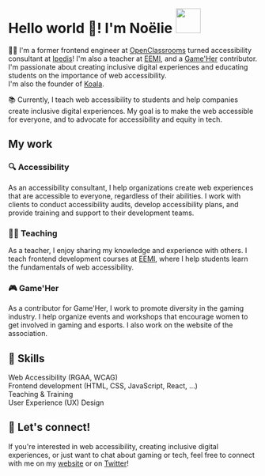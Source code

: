 # Hello world 👋! I'm Noëlie <img src="https://media.giphy.com/media/mGcNjsfWAjY5AEZNw6/giphy.gif" alt="" width="50">

👩‍💻 I'm a former frontend engineer at [OpenClassrooms](https://openclassrooms.com/en) turned accessibility consultant at [Ipedis](https://www.ipedis.com/)! I'm also a teacher at [EEMI](https://www.eemi.com/), and a [Game'Her](https://gameher.fr/) contributor. I'm passionate about creating inclusive digital experiences and educating students on the importance of web accessibility.  
I'm also the founder of [Koala](https://meetkoala.netlify.app/en).

📚 Currently, I teach web accessibility to students and help companies create inclusive digital experiences. My goal is to make the web accessible for everyone, and to advocate for accessibility and equity in tech.

## My work

### 🔍 Accessibility
As an accessibility consultant, I help organizations create web experiences that are accessible to everyone, regardless of their abilities. I work with clients to conduct accessibility audits, develop accessibility plans, and provide training and support to their development teams.

### 👨‍🏫 Teaching
As a teacher, I enjoy sharing my knowledge and experience with others. I teach frontend development courses at [EEMI](https://www.eemi.com/), where I help students learn the fundamentals of web accessibility.

### 🎮 Game'Her 
As a contributor for Game'Her, I work to promote diversity in the gaming industry. I help organize events and workshops that encourage women to get involved in gaming and esports. I also work on the website of the association.

## 🌟 Skills
Web Accessibility (RGAA, WCAG)    
Frontend development (HTML, CSS, JavaScript, React, ...)  
Teaching & Training  
User Experience (UX) Design

## 🤝 Let's connect!
If you're interested in web accessibility, creating inclusive digital experiences, or just want to chat about gaming or tech, feel free to connect with me on my [website](https://bento.me/noelierx) or on [Twitter](https://twitter.com/noelie_roux)!
